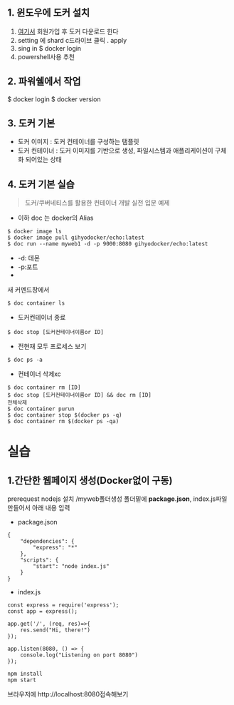 ## 1. 윈도우에 도커 설치
1. [여기서](https://hub.docker.com/) 회원가입 후 도커 다운로드 한다
2. setting 에 shard c드라이브 클릭 . apply
3. sing in 
$ docker login
4. powershell사용 추천

## 2. 파워쉘에서 작업
$ docker login
$ docker version

## 3. 도커 기본
- 도커 이미지 : 도커 컨테이너를 구성하는 탬플릿
- 도커 컨테이너 : 도커 이미지를 기반으로 생성, 파일시스템과 애플리케이션이 구체화 되어있는 상태

## 4. 도커 기본 실습
> 도커/쿠버네티스를 활용한 컨테이너 개발 실전 입문 예제
* 이하 doc 는 docker의 Alias
```
$ docker image ls
$ docker image pull gihyodocker/echo:latest
$ doc run --name myweb1 -d -p 9000:8080 gihyodocker/echo:latest
```
- -d: 데몬
- -p:포트
-
새 커멘드창에서
```
$ doc container ls

```
- 도커컨테이너 종료
```
$ doc stop [도커컨테이너이름or ID]

```
- 전현재 모두 프로세스 보기
```
$ doc ps -a
```
- 컨테이너 삭제xc
```
$ doc container rm [ID]
$ doc stop [도커컨테이너이름or ID] && doc rm [ID]
전체삭제
$ doc container purun
$ doc container stop $(docker ps -q)
$ doc container rm $(docker ps -qa)
```
# 실습
## 1.간단한 웹페이지 생성(Docker없이 구동)
prerequest nodejs 설치
/myweb폴더생성
폴더밑에 **package.json**, index.js파일 만들어서 아래 내용 입력
- package.json
```
{
    "dependencies": {
        "express": "*"
    },
    "scripts": {
        "start": "node index.js"
    }
}

```
- index.js
```
const express = require('express');
const app = express();

app.get('/', (req, res)=>{
    res.send("Hi, there!")
});

app.listen(8080, () => {
    console.log("Listening on port 8080")
});

```

```
npm install
npm start
```
브라우저에 http://localhost:8080접속해보기
